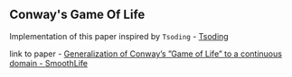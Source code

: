 ## Conway's Game Of Life

Implementation of this paper inspired by `Tsoding` - [Tsoding](https://www.youtube.com/@TsodingDaily)

link to paper -
[Generalization of Conway’s ”Game of Life” to a
continuous domain - SmoothLife](https://arxiv.org/pdf/1111.1567.pdf)
